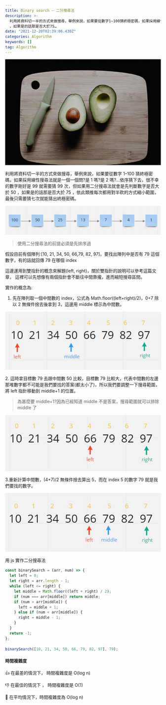 ```yaml
---
title: Binary search — 二分搜尋法
description: >-
  利用將資料切一半的方式來做搜尋，舉例來說，如果要從數字1–100猜終極密碼，如果採用線性搜尋法就是一個一個問?是1嗎?是2嗎?…依序猜下去，很不幸的數字剛好是99就需要猜99次，但如果用二分搜尋法就會是先判斷數字是否大於50
  ，如果是的話那是否大於75…
date: "2021-12-20T02:39:06.430Z"
categories: Algorithm
keywords: []
tag: Algorithm
---
```


![](/img/1__w8pMQzGGLbWMzgkURSBkcQ.jpeg)

利用將資料切一半的方式來做搜尋，舉例來說，如果要從數字 1–100 猜終極密碼，如果採用線性搜尋法就是一個一個問?是 1 嗎?是 2 嗎?…依序猜下去，很不幸的數字剛好是 99 就需要猜 99 次，但如果用二分搜尋法就會是先判斷數字是否大於 50 ，如果是的話那是否大於 75 ，依此類推每次都用對半砍的方式縮小範圍，最後只需要猜七次就能猜出終極密碼。

![](/img/0__9GWcWAewsJi9LFst.png)

> 使用二分搜尋法的前提必須是先排序過

假設目前有個陣列:\[10, 21, 34, 50, 66,79, 82, 97\]，要找出陣列中是否有 79 這個數字，有的話就回傳 79 在哪個 index

這邊運用到雙指針的概念來解題(left, right)，關於雙指針的說明可以參考這篇文章， 這裡可以先想像有兩個指針會不斷往中間靠攏，進而縮短搜尋區間。

實作的概念為:

1.  先在陣列取一個中間數的 index，公式為 Math.floor((left+right)/2)，0+7 除以 2 無條件捨去後拿到 3，這邊用 middle 標示為中間數。

![](/img/1__Hkz4aplHKJIHMLk7GBTZJQ.png)

2\. 這時拿目標數 79 去跟中間數 50 比較，目標數 79 比較大，代表中間數的左邊那堆數字都不可能是我們要找的答案(都太小了)，所以我們要調整一下搜尋範圍，將 left 指針移動到 middle+1 的位置。

> 為甚麼要 middle+1?因為已經知道 middle 不是答案，搜尋範圍就可以排除 middle 了

![](/img/1__akJ1DgIjtqPKrXoR3BqdXw.png)

3.重新計算中間數，(4+7)/2 無條件捨去算出 5，而在 index 5 的數字 79 就是我們要找的數字。

![](/img/1__DF__01JRsNRn7mClTKBqdTA.png)

用 js 實作二分搜尋法

```javascript
const binarySearch = (arr, num) => {
  let left = 0;
  let right = arr.length - 1;
  while (left <= right) {
    let middle = Math.floor((left + right) / 2);
    if (num === arr[middle]) return middle;
    if (num > arr[middle]) {
      left = middle + 1;
    } else if (num < arr[middle]) {
      right = middle - 1;
    }
  }
  return -1;
};

binarySearch([10, 21, 34, 50, 66, 79, 82, 97], 79);
```

#### 時間複雜度

👍 在最差的情況下， 時間複雜度是 O(log n)

👎 在最佳的情況下 ， 時間複雜度是 O(1)

🤚 在平均情況下，時間複雜度為 O(log n)
